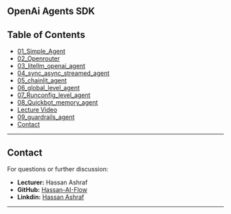 OpenAi Agents SDK
---

## Table of Contents

- [01_Simple_Agent](#)
- [02_Openrouter](#lecture-overview)
- [03_litellm_openai_agent](#project-structure)
- [04_sync_async_streamed_agent](#prerequisites)
- [05_chainlit_agent](#installation--setup)
- [06_global_level_agent](#usage)
- [07_Runconfig_level_agent](#key-concepts-covered)
- [08_Quickbot_memory_agent](#further-improvements--roadmap)
- [Lecture Video](#lecture-video)
- [09_guardrails_agent](#license)
- [Contact](#contact)

---

## Contact

For questions or further discussion:
- **Lecturer:** Hassan Ashraf
- **GitHub:** [Hassan-AI-Flow](https://github.com/Hassan-AI-Flow)
- **Linkdin:** [Hassan Ashraf](https://www.linkedin.com/in/hassan-ashraf-468a7333b/)

---
